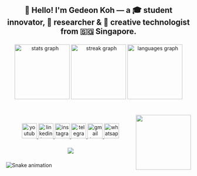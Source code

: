 <h2 align="center">👋 Hello! I'm Gedeon Koh — a 🎓 student innovator, 🔬 researcher & 🧠 creative technologist from 🇸🇬 Singapore.</h2>

###

<div align="center">
  <img src="https://github-readme-stats.vercel.app/api?username=coolhango&hide_title=true&hide_rank=true&show_icons=true&include_all_commits=true&count_private=true&disable_animations=false&theme=dracula&locale=en&hide_border=false" height="150" alt="stats graph"  />
  <img src="https://streak-stats.demolab.com?user=coolhango&locale=en&mode=daily&theme=dracula&hide_border=false&border_radius=5" height="150" alt="streak graph"  />
  <img src="https://github-readme-stats.vercel.app/api/top-langs?username=coolhango&locale=en&hide_title=false&layout=compact&card_width=320&langs_count=5&theme=dracula&hide_border=false&custom_title=Languages" height="150" alt="languages graph"  />
</div>

###

<br clear="both">

<img align="right" height="150" src="https://imagekit.io/tools/asset-public-link?detail=%7B%22name%22%3A%22Profile%20Picture.png%22%2C%22type%22%3A%22image%2Fpng%22%2C%22signedurl_expire%22%3A%222028-05-09T02%3A23%3A08.977Z%22%2C%22signedUrl%22%3A%22https%3A%2F%2Fmedia-hosting.imagekit.io%2Fe8084ac91c1e4953%2FProfile%2520Picture.png%3FExpires%3D1841451789%26Key-Pair-Id%3DK2ZIVPTIP2VGHC%26Signature%3DdlcBlVAtQ7PKMQR37aY9XrWnf-FE1toH0IkJHYyXnwLlPCHS7VbLgFv3FkttoJWLfXirGryjqkcHF4SisfOJWPyhaM4sQIMgBzJKgeI~spPv1BKV0rEvVViKgjD~nuGIoDDIcpaB4s2wU6ZhbK3QkPRs~B2bg2VKR9jI87eRWmrVcBAAXzMM-Wiw~pTbdxngTYMSfUS3w2~ZHcLpykAASsJEK7APRR-5VVnxbaR8aAEqH8jRyY1O8SzFnZJnYXXT6fm-XNzFaBNmn-x-S2h3DBRaXS6F~qDQ4Ms1-d2dSUIDxOT4u6p5sUeGA9HK8RxvXikcUSSX3Dab0Ouo2lFB4Q__%22%7D"  />

###

<div align="center">
  <a href="https://www.youtube.com/channel/UCCoLy0ZKSDy6Pbpc_p9Afaw" target="_blank">
    <img src="https://img.shields.io/static/v1?message=Youtube&logo=youtube&label=&color=FF0000&logoColor=white&labelColor=&style=for-the-badge" height="41" alt="youtube logo"  />
  </a>
  <a href="https://www.linkedin.com/in/gedeon-koh-919b3a293" target="_blank">
    <img src="https://img.shields.io/static/v1?message=LinkedIn&logo=linkedin&label=&color=0077B5&logoColor=white&labelColor=&style=for-the-badge" height="41" alt="linkedin logo"  />
  </a>
  <a href="https://www.instagram.com/gedeonkoh/" target="_blank">
    <img src="https://img.shields.io/static/v1?message=Instagram&logo=instagram&label=&color=E4405F&logoColor=white&labelColor=&style=for-the-badge" height="41" alt="instagram logo"  />
  </a>
  <a href="https://t.me/gedeonkoh" target="_blank">
    <img src="https://img.shields.io/static/v1?message=Telegram&logo=telegram&label=&color=2CA5E0&logoColor=white&labelColor=&style=for-the-badge" height="41" alt="telegram logo"  />
  </a>
  <a href="coolhango451@gmail.com" target="_blank">
    <img src="https://img.shields.io/static/v1?message=Gmail&logo=gmail&label=&color=D14836&logoColor=white&labelColor=&style=for-the-badge" height="41" alt="gmail logo"  />
  </a>
  <a href="+65 90653220" target="_blank">
    <img src="https://img.shields.io/static/v1?message=Whatsapp&logo=whatsapp&label=&color=25D366&logoColor=white&labelColor=&style=for-the-badge" height="41" alt="whatsapp logo"  />
  </a>
</div>

###

<div align="center">
  <img src="https://profile-counter.glitch.me/coolhango/count.svg?"  />
</div>

###

<img src="https://raw.githubusercontent.com/coolhango/coolhango/output/snake.svg" alt="Snake animation" />

###
